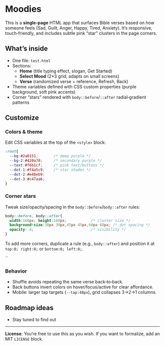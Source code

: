 # Moodies 

This is a **single‑page** HTML app that surfaces Bible verses based on how someone feels (Sad, Guilt, Anger, Happy, Tired, Anxiety). It’s responsive, touch‑friendly, and includes subtle pink “star” clusters in the page corners.

## What’s inside

- One file: `test.html`
- Sections:
  - **Home** (title typing effect, slogan, Get Started)
  - **Select Mood** (2×3 grid; adapts on small screens)
  - **Verse** (randomized verse + reference, Refresh, Back)
- Theme variables defined with CSS custom properties (purple background, soft pink accents)
- Corner “stars” rendered with `body::before`/`::after` radial‑gradient patterns


## Customize

### Colors & theme

Edit CSS variables at the top of the `<style>` block:

```css
:root{
  --bg:#2a0151;       /* deep purple */
  --bg-2:#420a78;     /* secondary purple */
  --text:#f6b1cf;     /* pink text/buttons */
  --dot-1:#f4a5c9;    /* star shades */
  --dot-2:#e48eb9;
  --dot-3:#c47aa6;
}
```

### Corner stars

Tweak size/opacity/spacing in the `body::before`/`body::after` rules:

```css
body::before, body::after{
  width:160px; height:160px;           /* cluster size */
  background-size:30px 30px,45px 45px,60px 60px; /* dot spacing */
  opacity:.4;                          /* visibility */
}
```

To add more corners, duplicate a rule (e.g., `body::after`) and position it at `top:0; right:0;` or `bottom:0; left:0;`.

``

### Behavior

- Shuffle avoids repeating the same verse back‑to‑back.
- Back buttons invert colors on hover/focus/active for clear affordance.
- Mobile: larger tap targets (`--tap:48px`), grid collapses 3→2→1 columns.



## Roadmap ideas

- Stay tuned to find out

---

**License**: You’re free to use this as you wish. If you want to formalize, add an MIT `LICENSE` block.

